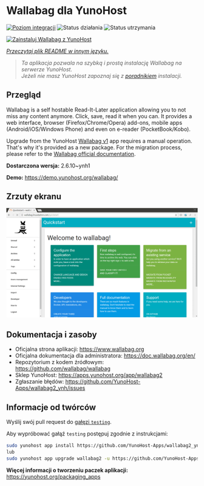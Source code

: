 <!--
To README zostało automatycznie wygenerowane przez <https://github.com/YunoHost/apps/tree/master/tools/readme_generator>
Nie powinno być ono edytowane ręcznie.
-->

# Wallabag dla YunoHost

[![Poziom integracji](https://apps.yunohost.org/badge/integration/wallabag2)](https://ci-apps.yunohost.org/ci/apps/wallabag2/)
![Status działania](https://apps.yunohost.org/badge/state/wallabag2)
![Status utrzymania](https://apps.yunohost.org/badge/maintained/wallabag2)

[![Zainstaluj Wallabag z YunoHost](https://install-app.yunohost.org/install-with-yunohost.svg)](https://install-app.yunohost.org/?app=wallabag2)

*[Przeczytaj plik README w innym języku.](./ALL_README.md)*

> *Ta aplikacja pozwala na szybką i prostą instalację Wallabag na serwerze YunoHost.*  
> *Jeżeli nie masz YunoHost zapoznaj się z [poradnikiem](https://yunohost.org/install) instalacji.*

## Przegląd

Wallabag is a self hostable Read-It-Later application allowing you to not miss any content anymore. Click, save, read it when you can.
It provides a web interface, browser (Firefox/Chrome/Opera) add-ons, mobile apps (Android/iOS/Windows Phone) and even on e-reader (PocketBook/Kobo).

Upgrade from the YunoHost [Wallabag v1](https://github.com/YunoHost-Apps/wallabag_ynh) app requires a manual operation. That's why it's provided as a new package. For the migration process, please refer to the [Wallabag official documentation](https://doc.wallabag.org/en/user/import/wallabagv1.html).


**Dostarczona wersja:** 2.6.10~ynh1

**Demo:** <https://demo.yunohost.org/wallabag/>

## Zrzuty ekranu

![Zrzut ekranu z Wallabag](./doc/screenshots/screenshot1.webp)

## Dokumentacja i zasoby

- Oficjalna strona aplikacji: <https://www.wallabag.org>
- Oficjalna dokumentacja dla administratora: <https://doc.wallabag.org/en/>
- Repozytorium z kodem źródłowym: <https://github.com/wallabag/wallabag>
- Sklep YunoHost: <https://apps.yunohost.org/app/wallabag2>
- Zgłaszanie błędów: <https://github.com/YunoHost-Apps/wallabag2_ynh/issues>

## Informacje od twórców

Wyślij swój pull request do [gałęzi `testing`](https://github.com/YunoHost-Apps/wallabag2_ynh/tree/testing).

Aby wypróbować gałąź `testing` postępuj zgodnie z instrukcjami:

```bash
sudo yunohost app install https://github.com/YunoHost-Apps/wallabag2_ynh/tree/testing --debug
lub
sudo yunohost app upgrade wallabag2 -u https://github.com/YunoHost-Apps/wallabag2_ynh/tree/testing --debug
```

**Więcej informacji o tworzeniu paczek aplikacji:** <https://yunohost.org/packaging_apps>

